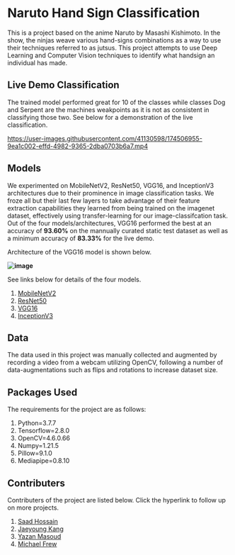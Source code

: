 # Naruto Hand Sign Classification

This is a project based on the anime Naruto by Masashi Kishimoto. In the show, the ninjas weave various hand-signs combinations as a way to use their techniques referred to as jutsus. This project attempts to use Deep Learning and Computer Vision techniques to identify what handsign an individual has made. 


## Live Demo Classification

The trained model performed great for 10 of the classes while classes Dog and Serpent are the machines weakpoints as it is not as consistent in classifying those two. See below for a demonstration of the live classification.

https://user-images.githubusercontent.com/41130598/174506955-9ea1c002-effd-4982-9365-2dba0703b6a7.mp4


## Models

We experimented on MobileNetV2, ResNet50, VGG16, and InceptionV3 architectures due to their prominence in image classification tasks. We froze all but their last few layers to take advantage of their feature extraction capabilities they learned from being trained on the imagenet dataset, effectively using transfer-learning for our image-classifcation task. Out of the four models/architectures, VGG16 performed the best at an accuracy of **93.60%** on the mannually curated static test dataset as well as a minimum accuracy of **83.33%** for the live demo.

Architecture of the VGG16 model is shown below.

**![image](https://user-images.githubusercontent.com/74623611/174507226-39e2be13-ff11-4697-b0c2-f2b2a9123474.png)**

See links below for details of the four models.
1. [MobileNetV2](https://keras.io/api/applications/mobilenet/)
2. [ResNet50](https://www.tensorflow.org/api_docs/python/tf/keras/applications/resnet50/ResNet50)
3. [VGG16](https://keras.io/api/applications/vgg/)
4. [InceptionV3](https://keras.io/api/applications/inceptionv3/)

## Data

The data used in this project was manually collected and augmented by recording a video from a webcam utilizing OpenCV, following a number of data-augmentations such as flips and rotations to increase dataset size.


## Packages Used
The requirements for the project are as follows: <br>
1. Python=3.7.7
2. Tensorflow=2.8.0
3. OpenCV=4.6.0.66
4. Numpy=1.21.5
5. Pillow=9.1.0
6. Mediapipe=0.8.10

## Contributers

Contributers of the project are listed below. Click the hyperlink to follow up on more projects.

1. [Saad Hossain](https://github.com/sdhossain)
2. [Jaeyoung Kang](https://github.com/j97kang)
3. [Yazan Masoud](https://github.com/yaxan)
4. [Michael Frew](https://github.com/mooshifrew)
